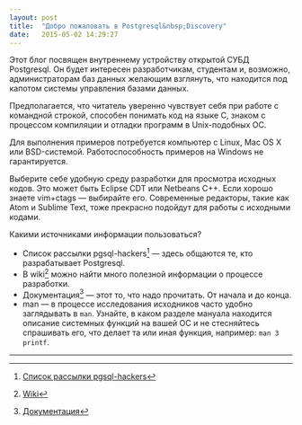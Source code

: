 ```yaml
---
layout: post
title:  "Добро пожаловать в Postgresql&nbsp;Discovery"
date:   2015-05-02 14:29:27
---
```

Этот блог посвящен внутреннему устройству открытой СУБД Postgresql.
Он будет интересен разработчикам, студентам и, возможно, администраторам баз данных
желающим взглянуть, что находится под капотом системы управления базами данных.

Предполагается, что читатель
уверенно чувствует себя при работе с командной строкой,
способен понимать код на языке C,
знаком с процессом компиляции и отладки программ в Unix-подобных ОС.

Для выполнения примеров потребуется компьютер с Linux, Mac OS X или BSD-системой.
Работоспособность примеров на Windows не гарантируется.

Выберите себе удобную среду разработки для просмотра исходных кодов.
Это может быть Eclipse CDT или Netbeans C++.
Если хорошо знаете vim+ctags &mdash; выбирайте его.
Современные редакторы, такие как Atom и Sublime Text, тоже прекрасно подойдут для работы с исходными кодами.

Какими источниками информации пользоваться?

* Список рассылки pgsql-hackers[^hackers] &mdash; здесь общаются те,
  кто разрабатывает Postgresql.
* В wiki[^wiki] можно найти много полезной информации о процессе разработки.
* Документация[^doc] &mdash; этот то, что надо прочитать.
  От начала и до конца.
* man &mdash; в процессе исследования исходников часто удобно заглядывать в ```man```.
  Узнайте, в каком разделе мануала находится описание системных функций на вашей ОС и не стесняйтесь спрашивать его,
  что делает та или иная функция, например: ```man 3 printf```.

----

[^hackers]: [Список рассылки pgsql-hackers](http://www.postgresql.org/list/pgsql-hackers/)
[^wiki]: [Wiki](https://wiki.postgresql.org/wiki/Main_Page)
[^doc]: [Документация](http://www.postgresql.org/docs/devel/static/index.html)

